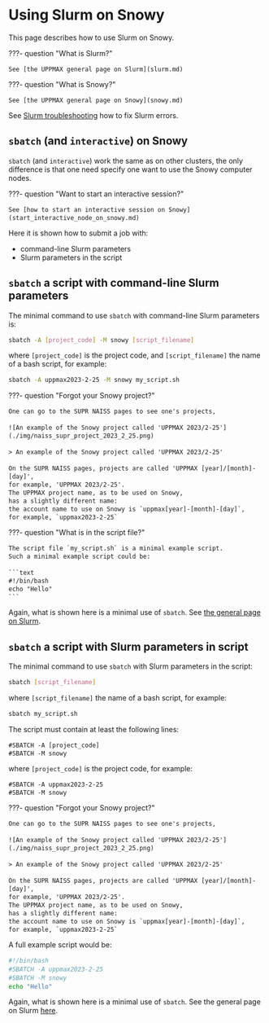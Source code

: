 # Using Slurm on Snowy

This page describes how to use Slurm on Snowy.

???- question "What is Slurm?"

    See [the UPPMAX general page on Slurm](slurm.md)

???- question "What is Snowy?"

    See [the UPPMAX general page on Snowy](snowy.md)

See [Slurm troubleshooting](slurm_troubleshooting.md)
how to fix Slurm errors.

## `sbatch` (and `interactive`) on Snowy

`sbatch` (and `interactive`) work the same as on other clusters,
the only difference is that one need specify one want to use
the Snowy computer nodes.

???- question "Want to start an interactive session?"

    See [how to start an interactive session on Snowy](start_interactive_node_on_snowy.md)

Here it is shown how to submit a job with:

- command-line Slurm parameters
- Slurm parameters in the script

## `sbatch` a script with command-line Slurm parameters

The minimal command to use `sbatch` with command-line Slurm parameters is:

``` bash
sbatch -A [project_code] -M snowy [script_filename]
```

where `[project_code]` is the project code, and `[script_filename]`
the name of a bash script, for example:

``` bash
sbatch -A uppmax2023-2-25 -M snowy my_script.sh
```

???- question "Forgot your Snowy project?"

    One can go to the SUPR NAISS pages to see one's projects,

    ![An example of the Snowy project called 'UPPMAX 2023/2-25'](./img/naiss_supr_project_2023_2_25.png)

    > An example of the Snowy project called 'UPPMAX 2023/2-25'

    On the SUPR NAISS pages, projects are called 'UPPMAX [year]/[month]-[day]',
    for example, 'UPPMAX 2023/2-25'.
    The UPPMAX project name, as to be used on Snowy,
    has a slightly different name:
    the account name to use on Snowy is `uppmax[year]-[month]-[day]`,
    for example, `uppmax2023-2-25`

???- question "What is in the script file?"

    The script file `my_script.sh` is a minimal example script.
    Such a minimal example script could be:

    ```text
    #!/bin/bash
    echo "Hello"
    ```

Again, what is shown here is a minimal use of `sbatch`.
See [the general page on Slurm](slurm.md).

## `sbatch` a script with Slurm parameters in script

The minimal command to use `sbatch` with Slurm parameters in the script:

``` bash
sbatch [script_filename]
```

where `[script_filename]` the name of a bash script, for example:

``` bash
sbatch my_script.sh
```

The script must contain at least the following lines:

```text
#SBATCH -A [project_code]
#SBATCH -M snowy
```

where `[project_code]` is the project code, for example:

```text
#SBATCH -A uppmax2023-2-25
#SBATCH -M snowy
```

???- question "Forgot your Snowy project?"

    One can go to the SUPR NAISS pages to see one's projects,

    ![An example of the Snowy project called 'UPPMAX 2023/2-25'](./img/naiss_supr_project_2023_2_25.png)

    > An example of the Snowy project called 'UPPMAX 2023/2-25'

    On the SUPR NAISS pages, projects are called 'UPPMAX [year]/[month]-[day]',
    for example, 'UPPMAX 2023/2-25'.
    The UPPMAX project name, as to be used on Snowy,
    has a slightly different name:
    the account name to use on Snowy is `uppmax[year]-[month]-[day]`,
    for example, `uppmax2023-2-25`

A full example script would be:

```bash
#!/bin/bash
#SBATCH -A uppmax2023-2-25
#SBATCH -M snowy
echo "Hello"
```

Again, what is shown here is a minimal use of `sbatch`.
See the general page on Slurm [here](slurm.md).
